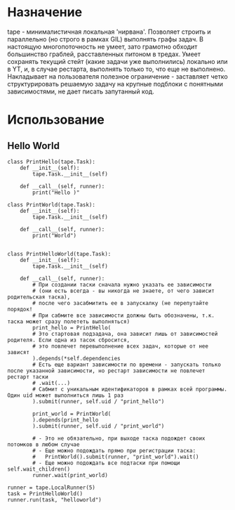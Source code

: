 # Назначение
tape - минималистичная локальная 'нирвана'. Позволяет строить и параллельно (но строго в рамках GIL) выполнять графы задач. В настоящую многопоточность не умеет, зато грамотно обходит большинство граблей, расставленных питоном в тредах. Умеет сохранять текущий стейт (какие задачи уже выполнились) локально или в YT, и, в случае рестарта, выполнять только то, что еще не выполнено. Накладывает на пользователя полезное ограничение - заставляет четко структурировать решаемую задачу на крупные подблоки с понятными зависимостями, не дает писать запутанный код.

# Использование

## Hello World
```
class PrintHello(tape.Task):
    def __init__(self):
        tape.Task.__init__(self)

    def __call__(self, runner):
        print("Hello )"

class PrintWorld(tape.Task):
    def __init__(self):
        tape.Task.__init__(self)

    def __call__(self, runner):
        print("World")


class PrintHelloWorld(tape.Task):
    def __init__(self):
        tape.Task.__init__(self)

    def __call__(self, runner):
        # При создании таски сначала нужно указать ее зависимости
        # (они есть всегда - вы никогда не знаете, от чего зависит родительская таска),
        # после чего засабмитить ее в запускалку (не перепутайте порядок!
        # При сабмите все зависимости должны быть обозначены, т.к. таска может сразу полететь выполняться)
        print_hello = PrintHello(
        # Это стартовая подзадача, она зависит лишь от зависимостей родителя. Если одна из тасок сбросится,
        # это повлечет перевыполнение всех задач, которые от нее зависят
        ).depends(*self.dependencies
        # Есть еще вариант зависимости по времени - запускать только после указанной зависимости, но рестарт зависимости не повлечет рестарт таски
        # .wait(...)
        # Сабмит с уникальным идентификаторов в рамках всей программы. Один uid может выполниться лишь 1 раз
        ).submit(runner, self.uid / "print_hello")

        print_world = PrintWorld(
        ).depends(print_hello
        ).submit(runner, self.uid / "print_world")

        # - Это не обязательно, при выходе таска подождет своих потомков в любом случае
        # - Еще можно подождать прямо при регистрации таска:
        #   PrintWorld().submit(runner, "print_world").wait()
        # - Еще можно подождать все подтаски при помощи self.wait_children()
        runner.wait(print_world)

runner = tape.LocalRunner(5)
task = PrintHelloWorld()
runner.run(task, "helloworld")
```
